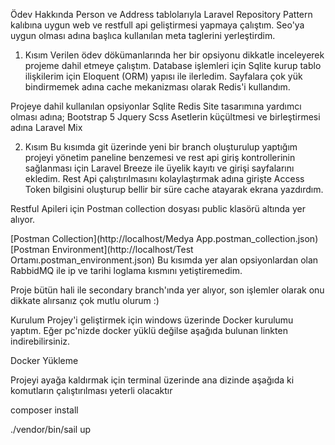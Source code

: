 Ödev Hakkında
Person ve Address tablolarıyla Laravel Repository Pattern kalıbına uygun web ve restfull api geliştirmesi yapmaya çalıştım. Seo'ya uygun olması adına başlıca kullanılan meta taglerini yerleştirdim.

1. Kısım
Verilen ödev dökümanlarında her bir opsiyonu dikkatle inceleyerek projeme dahil etmeye çalıştım. Database işlemleri için Sqlite kurup tablo ilişkilerim için Eloquent (ORM) yapısı ile ilerledim. Sayfalara çok yük bindirmemek adına cache mekanizması olarak Redis'i kullandım.

Projeye dahil kullanılan opsiyonlar
Sqlite
Redis
Site tasarımına yardımcı olması adına;
Bootstrap 5
Jquery
Scss
Asetlerin küçültmesi ve birleştirmesi adına Laravel Mix

2. Kısım
Bu kısımda git üzerinde yeni bir branch oluşturulup yaptığım projeyi yönetim paneline benzemesi ve rest api giriş kontrollerinin sağlanması için Laravel Breeze ile üyelik kayıtı ve girişi sayfalarını ekledim. Rest Api çalıştırılmasını kolaylaştırmak adına girişte Access Token bilgisini oluşturup bellir bir süre cache atayarak ekrana yazdırdım.

Restful Apileri için Postman collection dosyası public klasörü altında yer alıyor.

[Postman Collection](http://localhost/Medya App.postman_collection.json)
[Postman Environment](http://localhost/Test Ortamı.postman_environment.json)
Bu kısımda yer alan opsiyonlardan olan RabbidMQ ile ip ve tarihi loglama kısmını yetiştiremedim.

Proje bütün hali ile secondary branch'ında yer alıyor, son işlemler olarak onu dikkate alırsanız çok mutlu olurum :)

Kurulum
Projey'i geliştirmek için windows üzerinde Docker kurulumu yaptım. Eğer pc'nizde docker yüklü değilse aşağıda bulunan linkten indirebilirsiniz.

Docker Yükleme

Projeyi ayağa kaldırmak için terminal üzerinde ana dizinde aşağıda ki komutların çalıştırılması yeterli olacaktır

composer install

./vendor/bin/sail up

